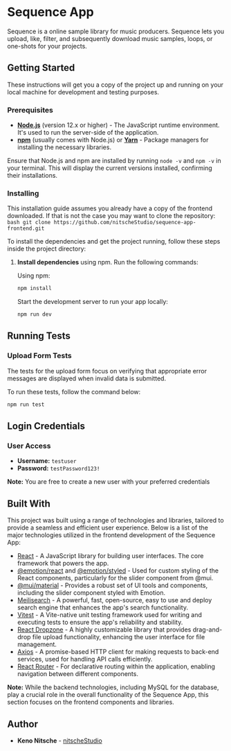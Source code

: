 # Sequence App

Sequence is a online sample library for music producers. Sequence lets you upload, like, filter, and subsequently download music samples, loops, or one-shots for your projects.

## Getting Started

These instructions will get you a copy of the project up and running on your local machine for development and testing purposes.

### Prerequisites

- **[Node.js](https://nodejs.org/en/)** (version 12.x or higher) - The JavaScript runtime environment. It's used to run the server-side of the application.
- **[npm](https://www.npmjs.com/)** (usually comes with Node.js) or **[Yarn](https://yarnpkg.com/)** - Package managers for installing the necessary libraries.

Ensure that Node.js and npm are installed by running `node -v` and `npm -v` in your terminal. This will display the current versions installed, confirming their installations.

### Installing

This installation guide assumes you already have a copy of the frontend downloaded.
If that is not the case you may want to clone the repository:
`bash
    git clone https://github.com/nitscheStudio/sequence-app-frontend.git
    `

To install the dependencies and get the project running, follow these steps inside the project directory:

1. **Install dependencies** using npm. Run the following commands:

   Using npm:

   ```bash
   npm install
   ```

   Start the development server to run your app locally:

   ```bash
   npm run dev
   ```

## Running Tests

### Upload Form Tests

The tests for the upload form focus on verifying that appropriate error messages are displayed when invalid data is submitted.

To run these tests, follow the command below:

```bash
npm run test
```

## Login Credentials

### User Access

- **Username:** `testuser`
- **Password:** `testPassword123!`

**Note:** You are free to create a new user with your preferred credentials

## Built With

This project was built using a range of technologies and libraries, tailored to provide a seamless and efficient user experience. Below is a list of the major technologies utilized in the frontend development of the Sequence App:

- [React](https://reactjs.org/) - A JavaScript library for building user interfaces. The core framework that powers the app.
- [@emotion/react](https://emotion.sh/docs/@emotion/react) and [@emotion/styled](https://emotion.sh/docs/@emotion/styled) - Used for custom styling of the React components, particularly for the slider component from @mui.
- [@mui/material](https://mui.com/) - Provides a robust set of UI tools and components, including the slider component styled with Emotion.
- [Meilisearch](https://www.meilisearch.com/) - A powerful, fast, open-source, easy to use and deploy search engine that enhances the app's search functionality.
- [Vitest](https://vitest.dev/) - A Vite-native unit testing framework used for writing and executing tests to ensure the app's reliability and stability.
- [React Dropzone](https://react-dropzone.js.org/) - A highly customizable library that provides drag-and-drop file upload functionality, enhancing the user interface for file management.
- [Axios](https://axios-http.com/) - A promise-based HTTP client for making requests to back-end services, used for handling API calls efficiently.
- [React Router](https://reactrouter.com/) - For declarative routing within the application, enabling navigation between different components.

**Note:** While the backend technologies, including MySQL for the database, play a crucial role in the overall functionality of the Sequence App, this section focuses on the frontend components and libraries.

## Author

- **Keno Nitsche** - [nitscheStudio](https://github.com/nitscheStudios)
